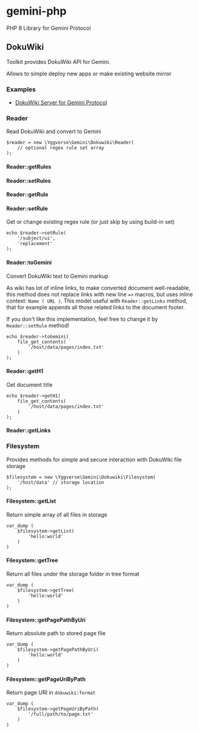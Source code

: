 # gemini-php

PHP 8 Library for Gemini Protocol

## DokuWiki

Toolkit provides DokuWiki API for Gemini.

Allows to simple deploy new apps or make existing website mirror

### Examples

* [DokuWiki Server for Gemini Protocol](https://github.com/YGGverse/dokuwiki-gemini-server)

### Reader

Read DokuWiki and convert to Gemini

```
$reader = new \Yggverse\Gemini\Dokuwiki\Reader(
    // optional regex rule set array
);
```

#### Reader::getRules
#### Reader::setRules
#### Reader::getRule
#### Reader::setRule

Get or change existing regex rule (or just skip by using build-in set)

```
echo $reader->setRule(
    '/subject/ui',
    'replacement'
);
```

#### Reader::toGemini

Convert DokuWiki text to Gemini markup

As wiki has lot of inline links, to make converted document well-readable, this method does not replace links with new line `=>` macros, but uses inline context: `Name ( URL )`. This model useful with `Reader::getLinks` method, that for example appends all those related links to the document footer.

If you don't like this implementation, feel free to change it by `Reader::setRule` method!

```
echo $reader->toGemini(
    file_get_contents(
        '/host/data/pages/index.txt'
    )
);
```

#### Reader::getH1

Get document title

```
echo $reader->getH1(
    file_get_contents(
        '/host/data/pages/index.txt'
    )
);
```

#### Reader::getLinks

### Filesystem

Provides methods for simple and secure interaction with DokuWiki file storage

```
$filesystem = new \Yggverse\Gemini\Dokuwiki\Filesystem(
    '/host/data' // storage location
);
```

#### Filesystem::getList

Return simple array of all files in storage

```
var_dump (
    $filesystem->getList(
        'hello:world'
    )
)
```

#### Filesystem::getTree

Return all files under the storage folder in tree format

```
var_dump (
    $filesystem->getTree(
        'hello:world'
    )
)
```

#### Filesystem::getPagePathByUri

Return absolute path to stored page file

```
var_dump (
    $filesystem->getPagePathByUri(
        'hello:world'
    )
)
```

#### Filesystem::getPageUriByPath

Return page URI in `dokuwiki:format`

```
var_dump (
    $filesystem->getPageUriByPath(
        '/full/path/to/page.txt'
    )
)
```
